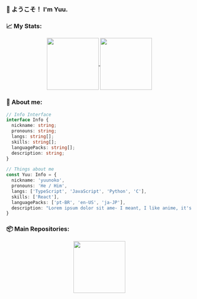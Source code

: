 ### 🌟 ようこそ！ I'm Yuu.

### 📈 My Stats:

<div align="center">
  <a href="https://github.com/yuunoko/github-readme-stats">
    <img height="140" align="center" src="https://github-readme-stats.vercel.app/api?username=yuunoko&theme=dracula&hide_title=true&hide_border=true&show_icons=true" />
  </a>
  <a href="https://github.com/yuunoko/github-readme-stats">
    <img height="140" align="center" src="https://github-readme-stats.vercel.app/api/top-langs/?username=yuunoko&theme=dracula&layout=compact&hide=html,css&hide_border=true" />
  </a>
</div>

### 📝 About me:

```typescript
// Info Interface
interface Info {
  nickname: string;
  pronouns: string;
  langs: string[];
  skills: string[];
  languagePacks: string[];
  description: string;
}

// Things about me
const Yuu: Info = {
  nickname: 'yuunoko',
  pronouns: 'He / Him',
  langs: ['TypeScript', 'JavaScript', 'Python', 'C'],
  skills: ['React'],
  languagePacks: ['pt-BR', 'en-US', 'ja-JP'],
  description: "Lorem ipsum dolor sit ame- I meant, I like anime, it's songs and coding JavaScript with Cornstarch."
}
```
### 📦️ Main Repositories:

<div align="center">
  <a href="https://github.com/yuunoko/github-readme-stats">
    <img height="140" align="center" src="https://github-readme-stats.vercel.app/api/pin/?username=yuunoko&theme=dracula&repo=react-typescript-rich-text-editor&layout=compact&hide=html,css&hide_border=true" />
  </a>
</div>
